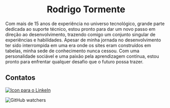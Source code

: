 <h1 align='center'> Rodrigo Tormente </h1>

Com mais de 15 anos de experiência no universo tecnológico, grande parte dedicada ao suporte técnico, estou pronto para dar um novo passo em direção ao desenvolvimento, trazendo comigo um conjunto singular de experiências e habilidades. Apesar de minha jornada no desenvolvimento ter sido interrompida em uma era onde os sites eram construídos em tabelas, minha sede de conhecimento nunca cessou. Com uma personalidade sociável e uma paixão pela aprendizagem contínua, estou pronto para enfrentar qualquer desafio que o futuro possa trazer.

## Contatos

<a href="https://www.linkedin.com/in/rodrigotormente/"><img src="https://img.shields.io/badge/Linkedin-yellowgreen?logo=linkedin&style=social" alt="Icon para o LinkeIn"></a>

![GitHub watchers](https://img.shields.io/github/watchers/RTormente/RTormente?label=GitHub&logo=GitHub&style=social)
